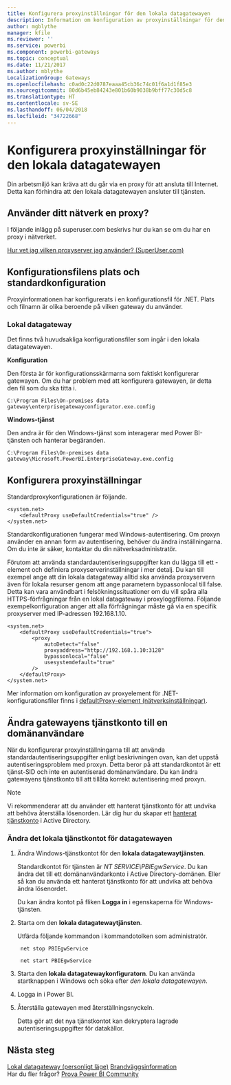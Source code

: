 ```yaml
---
title: Konfigurera proxyinställningar för den lokala datagatewayen
description: Information om konfiguration av proxyinställningar för den lokala datagatewayen.
author: mgblythe
manager: kfile
ms.reviewer: ''
ms.service: powerbi
ms.component: powerbi-gateways
ms.topic: conceptual
ms.date: 11/21/2017
ms.author: mblythe
LocalizationGroup: Gateways
ms.openlocfilehash: c0ad0c22d0787eaaa45cb36c74c01f6a1d1f85e3
ms.sourcegitcommit: 80d6b45eb84243e801b60b9038b9bff77c30d5c8
ms.translationtype: HT
ms.contentlocale: sv-SE
ms.lasthandoff: 06/04/2018
ms.locfileid: "34722668"
---
```

# <a name="configuring-proxy-settings-for-the-on-premises-data-gateway"></a>Konfigurera proxyinställningar för den lokala datagatewayen
Din arbetsmiljö kan kräva att du går via en proxy för att ansluta till Internet. Detta kan förhindra att den lokala datagatewayen ansluter till tjänsten.

## <a name="does-your-network-use-a-proxy"></a>Använder ditt nätverk en proxy?
I följande inlägg på superuser.com beskrivs hur du kan se om du har en proxy i nätverket.

[Hur vet jag vilken proxyserver jag använder? (SuperUser.com)](https://superuser.com/questions/346372/how-do-i-know-what-proxy-server-im-using)

## <a name="configuration-file-location-and-default-configuration"></a>Konfigurationsfilens plats och standardkonfiguration
Proxyinformationen har konfigurerats i en konfigurationsfil för .NET. Plats och filnamn är olika beroende på vilken gateway du använder.

### <a name="on-premises-data-gateway"></a>Lokal datagateway
Det finns två huvudsakliga konfigurationsfiler som ingår i den lokala datagatewayen.

**Konfiguration**

Den första är för konfigurationsskärmarna som faktiskt konfigurerar gatewayen. Om du har problem med att konfigurera gatewayen, är detta den fil som du ska titta i.

    C:\Program Files\On-premises data gateway\enterprisegatewayconfigurator.exe.config

**Windows-tjänst**

Den andra är för den Windows-tjänst som interagerar med Power BI-tjänsten och hanterar begäranden.

    C:\Program Files\On-premises data gateway\Microsoft.PowerBI.EnterpriseGateway.exe.config

## <a name="configuring-proxy-settings"></a>Konfigurera proxyinställningar
Standardproxykonfigurationen är följande.

    <system.net>
        <defaultProxy useDefaultCredentials="true" />
    </system.net>

Standardkonfigurationen fungerar med Windows-autentisering. Om proxyn använder en annan form av autentisering, behöver du ändra inställningarna. Om du inte är säker, kontaktar du din nätverksadministratör.

Förutom att använda standardautentiseringsuppgifter kan du lägga till ett <proxy>-element och definiera proxyserverinställningar i mer detalj. Du kan till exempel ange att din lokala datagateway alltid ska använda proxyservern även för lokala resurser genom att ange parametern bypassonlocal till false. Detta kan vara användbart i felsökningssituationer om du vill spåra alla HTTPS-förfrågningar från en lokal datagateway i proxyloggfilerna. Följande exempelkonfiguration anger att alla förfrågningar måste gå via en specifik proxyserver med IP-adressen 192.168.1.10.

    <system.net>
        <defaultProxy useDefaultCredentials="true">
            <proxy  
                autoDetect="false"  
                proxyaddress="http://192.168.1.10:3128"  
                bypassonlocal="false"  
                usesystemdefault="true"
            />  
        </defaultProxy>
    </system.net>

Mer information om konfiguration av proxyelement för .NET-konfigurationsfiler finns i [defaultProxy-element (nätverksinställningar)](https://msdn.microsoft.com/library/kd3cf2ex.aspx).

## <a name="changing-the-gateway-service-account-to-a-domain-user"></a>Ändra gatewayens tjänstkonto till en domänanvändare
När du konfigurerar proxyinställningarna till att använda standardautentiseringsuppgifter enligt beskrivningen ovan, kan det uppstå autentiseringsproblem med proxyn. Detta beror på att standardkontot är ett tjänst-SID och inte en autentiserad domänanvändare. Du kan ändra gatewayens tjänstkonto till att tillåta korrekt autentisering med proxyn.

> [!NOTE]
> Vi rekommenderar att du använder ett hanterat tjänstkonto för att undvika att behöva återställa lösenorden. Lär dig hur du skapar ett [hanterat tjänstkonto](https://technet.microsoft.com/library/dd548356.aspx) i Active Directory.
> 
> 

### <a name="change-the-on-premises-data-gateway-service-account"></a>Ändra det lokala tjänstkontot för datagatewayen
1. Ändra Windows-tjänstkontot för den **lokala datagatewaytjänsten**.
   
    Standardkontot för tjänsten är *NT SERVICE\PBIEgwService*. Du kan ändra det till ett domänanvändarkonto i Active Directory-domänen. Eller så kan du använda ett hanterat tjänstkonto för att undvika att behöva ändra lösenordet.
   
    Du kan ändra kontot på fliken **Logga in** i egenskaperna för Windows-tjänsten.
2. Starta om den **lokala datagatewaytjänsten**.
   
    Utfärda följande kommandon i kommandotolken som administratör.
   
        net stop PBIEgwService
   
        net start PBIEgwService
3. Starta den **lokala datagatewaykonfiguratorn**. Du kan använda startknappen i Windows och söka efter *den lokala datagatewayen*.
4. Logga in i Power BI.
5. Återställa gatewayen med återställningsnyckeln.
   
    Detta gör att det nya tjänstkontot kan dekryptera lagrade autentiseringsuppgifter för datakällor.

## <a name="next-steps"></a>Nästa steg
[Lokal datagateway (personligt läge)](service-gateway-personal-mode.md)
[Brandväggsinformation](service-gateway-onprem-tshoot.md#firewall-or-proxy)  
Har du fler frågor? [Prova Power BI Community](http://community.powerbi.com/)

